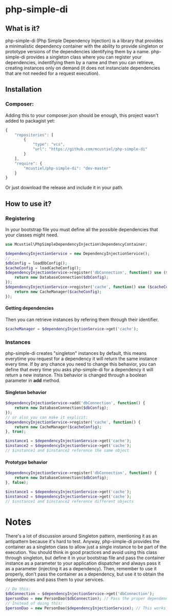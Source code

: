 php-simple-di
=============

What is it?
-----------

php-simple-di (Php Simple Dependency Injection) is a library that provides a minimalistic dependency container with the ability to provide singleton or prototype versions of the dependencies identifying them by a name.
php-simple-di provides a singleton class where you can register your dependencies, indentifying them by a name and then you can retrieve, creating instances only on demand (it does not instanciate dependencies that are not needed for a request execution).

Installation
------------

### Composer:

Adding this to your composer.json should be enough, this project wasn't added to packagist yet:
```javascript  
{
    "repositories": [
        {
            "type": "vcs",
            "url": "https://github.com/mcustiel/php-simple-di"
        }
    ],
    "require": {
        "mcustiel/php-simple-di": "dev-master"
    }
}
```

Or just download the release and include it in your path.

How to use it?
--------------

### Registering
In your bootstrap file you must define all the possible dependencies that your classes might need.

```php
use Mcustiel\PhpSimpleDependencyInjection\DependencyContainer;

$dependencyInjectionService = new DependencyInjectionService();
// ...
$dbConfig = loadDbConfig();
$cacheConfig = loadCacheConfig();
$dependencyInjectionService->register('dbConnection', function() use ($dbConfig) {
    return new DatabaseConnection($dbConfig);
});
$dependencyInjectionService->register('cache', function() use ($cacheConfig) {
    return new CacheManager($cacheConfig);
});
```

#### Getting dependencies 
Then you can retrieve instances by refering them through their identifier.

```php
$cacheManager = $dependencyInjectionService->get('cache');
```

### Instances
php-simple-di creates "singleton" instances by default, this means everytime you request for a dependency it will return the same instance every time. If by any chance you need to change this behavior, you can define that every time you asks php-simple-di for a dependency it will return a new instance. This behavior is changed through a boolean parameter in **add** method.

#### Singleton behavior

```php
$dependencyInjectionService->add('dbConnection', function() {
    return new DatabaseConnection($dbConfig);
});
// or also you can make it explicit:
$dependencyInjectionService->register('cache', function() {
    return new CacheManager($cacheConfig);
}, true);

$instance1 = $dependencyInjectionService->get('cache');
$instance2 = $dependencyInjectionService->get('cache');
// $instance1 and $instance2 reference the same object
```

#### Prototype behavior

```php
$dependencyInjectionService->register('dbConnection', function() {
    return new DatabaseConnection($dbConfig);
}, false);

$instance1 = $dependencyInjectionService->get('cache');
$instance2 = $dependencyInjectionService->get('cache');
// $instance1 and $instance2 reference different objects
```

Notes
=====

There's a lot of discussion around Singleton pattern, mentioning it as an antipattern because it's hard to test. Anyway, php-simple-di provides the container as a singleton class to allow just a single instance to be part of the execution. You should think in good practices and avoid using this class through singleton, but define it in your bootstrap file and pass the container instance as a parameter to your application dispatcher and always pass it as a parameter (injecting it as a dependency). Then, remember to use it properly, don't pass the container as a dependency, but use it to obtain the dependencies and pass them to your services.

```php
// Do this:
$dbConnection = $dependencyInjectionService->get('dbConnection');
$personDao = new PersonDao($dbConnection); // Pass the proper dependency
// Instead of doing this:
$personDao = new PersonDao($dependencyInjectionService); // This works but is heretic and makes a little kitten cry.
```
